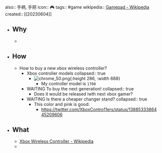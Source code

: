 also:: 手柄, 手把
icon:: 🎮
tags:: #game
wikipedia:: [Gamepad - Wikipedia](https://en.wikipedia.org/wiki/Gamepad)
created:: [[20230604]]
- ## Why
  -
- ## How
  - How to buy a new xbox wireless controller?
    - Xbox controller models
      collapsed:: true
      - ![chrome_50.png](../assets/2023/chrome_50_1673504605513_0.png){:height 286, :width 688}
        - My controller model is `1708`
    - WAITING To buy the next generation!
      collapsed:: true
      - Does it would be released iwth next xbox gamer?
    - WAITING Is there a cheaper changer stand?
      collapsed:: true
      - This color and pink is good:
        - https://twitter.com/XboxContro11ers/status/1388533386445209606
- ## What
  - [Xbox Wireless Controller - Wikipedia](https://en.wikipedia.org/wiki/Xbox_Wireless_Controller)
  -